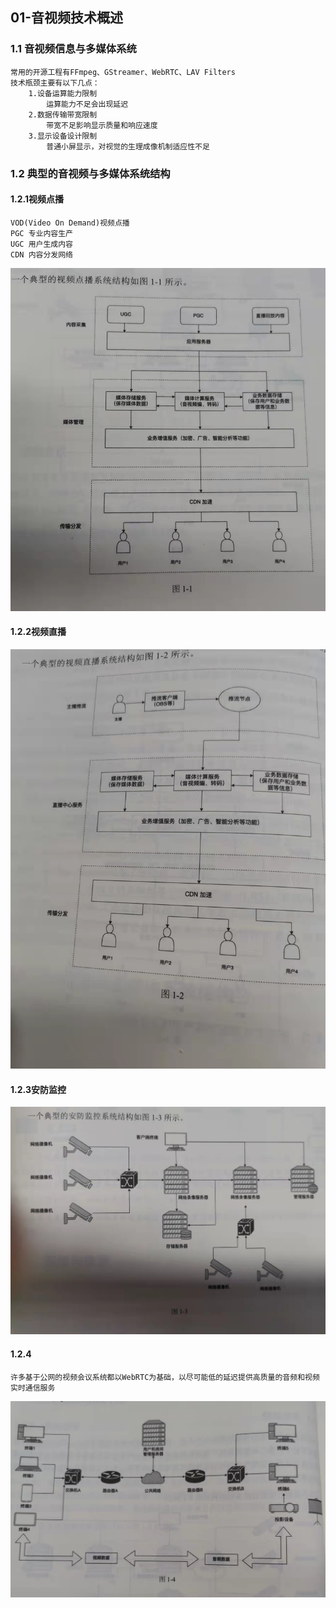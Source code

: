 ## 01-音视频技术概述

### 1.1 音视频信息与多媒体系统

    常用的开源工程有FFmpeg、GStreamer、WebRTC、LAV Filters
    技术瓶颈主要有以下几点：
        1.设备运算能力限制
            运算能力不足会出现延迟
        2.数据传输带宽限制
            带宽不足影响显示质量和响应速度
        3.显示设备设计限制
            普通小屏显示，对视觉的生理成像机制适应性不足

### 1.2 典型的音视频与多媒体系统结构

#### 1.2.1视频点播

    VOD(Video On Demand)视频点播
    PGC 专业内容生产
    UGC 用户生成内容
    CDN 内容分发网络

<img src="pic1.jpg" alt="pic1.jpg"/>

#### 1.2.2视频直播

<img src="pic2.jpg" alt="pic2.jpg"/>

#### 1.2.3安防监控

<img src="pic3.jpg" alt="pic3.jpg"/>

#### 1.2.4

    许多基于公网的视频会议系统都以WebRTC为基础，以尽可能低的延迟提供高质量的音频和视频实时通信服务

<img src="pic4.jpg" alt="pic4.jpg"/>
 